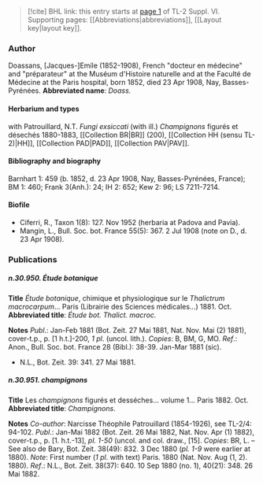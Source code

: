 > [!cite] BHL link: this entry starts at [page 1](https://www.biodiversitylibrary.org/page/33259989) of TL-2 Suppl. VI.
> Supporting pages: [[Abbreviations|abbreviations]], [[Layout key|layout key]].

### Author

Doassans, \[Jacques-\]Emíle (1852-1908), French "docteur en médecine" and "préparateur" at the Muséum d'Histoire naturelle and at the Faculté de Médecine at the Paris hospital, born 1852, died 23 Apr 1908, Nay, Basses-Pyrénées. 
**Abbreviated name**: *Doass.*

#### Herbarium and types

with Patrouillard, N.T. *Fungi exsiccati* (with ill.) *Champignons* figurés et désechés 1880-1883, [[Collection BR|BR]] (200), [[Collection HH (sensu TL-2)|HH]], [[Collection PAD|PAD]], [[Collection PAV|PAV]].

#### Bibliography and biography

Barnhart 1: 459 (b. 1852, d. 23 Apr 1908, Nay, Basses-Pyrénées, France); BM 1: 460; Frank 3(Anh.): 24; IH 2: 652; Kew 2: 96; LS 7211-7214.

#### Biofile

- Ciferri, R., Taxon 1(8): 127. Nov 1952 (herbaria at Padova and Pavia).
- Mangin, L., Bull. Soc. bot. France 55(5): 367. 2 Jul 1908 (note on D., d. 23 Apr 1908).

### Publications

##### n.30.950. Étude botanique

**Title**
*Étude botanique*, chimique et physiologique sur le *Thalictrum macrocarpum*... Paris (Librairie des Sciences médicales...) 1881. Oct.
**Abbreviated title**: *Étude bot. Thalict. macroc.*

**Notes**
*Publ*.: Jan-Feb 1881 (Bot. Zeit. 27 Mai 1881, Nat. Nov. Mai (2) 1881), cover-t.p., p. \[1 h.t.\]-200, *1 pl*. (uncol. lith.). *Copies*: B, BM, G, MO.
*Ref*.: Anon., Bull. Soc. bot. France 28 (Bibl.): 38-39. Jan-Mar 1881 (sic).
- N.L., Bot. Zeit. 39: 341. 27 Mai 1881.

##### n.30.951. champignons

**Title**
Les *champignons* figurés et desséches... volume 1... Paris 1882. Oct.
**Abbreviated title**: *Champignons*.

**Notes**
*Co-author*: Narcisse Théophile Patrouillard (1854-1926), see TL-2/4: 94-102.
*Publ*.: Jan-Mai 1882 (Bot. Zeit. 26 Mai 1882, Nat. Nov. Apr (1) 1882), cover-t.p., p. \[1. h.t.-13\], *pl. 1-50* (uncol. and col. draw., \[15\]. *Copies*: BR, L. – See also de Bary, Bot. Zeit. 38(49): 832. 3 Dec 1880 (*pl. 1-9* were earlier at 1880).
*Note*: First number (*1 pl*. with text) Paris. 1880 (Nat. Nov. Aug (1, 2). 1880).
*Ref*.: N.L., Bot. Zeit. 38(37): 640. 10 Sep 1880 (no. 1), 40(21): 348. 26 Mai 1882.

